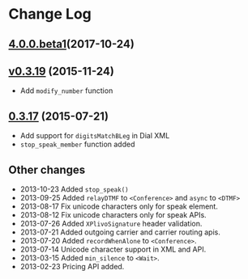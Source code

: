 # Change Log

## [4.0.0.beta1]()(2017-10-24)


## [v0.3.19](https://github.com/plivo/plivo-ruby/tree/v0.3.19) (2015-11-24)

- Add `modify_number` function

## [0.3.17](https://github.com/plivo/plivo-ruby/tree/v0.3.17) (2015-07-21)

- Add support for `digitsMatchBLeg` in Dial XML
- `stop_speak_member` function added

## Other changes
* 2013-10-23 Added `stop_speak()`
* 2013-09-25 Added `relayDTMF` to `<Conference>` and `async` to `<DTMF>`
* 2013-08-17 Fix unicode characters only for speak element.
* 2013-08-12 Fix unicode characters only for speak APIs.
* 2013-07-26 Added `XPlivoSignature` header validation.
* 2013-07-21 Added outgoing carrier and carrier routing apis.
* 2013-07-20 Added `recordWhenAlone` to `<Conference>`.
* 2013-07-14 Unicode character support in XML and API.
* 2013-03-15 Added `min_silence` to `<Wait>`.
* 2013-02-23 Pricing API added.
